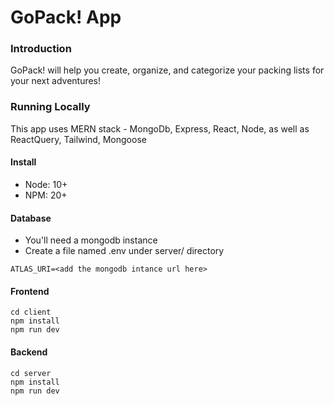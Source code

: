 # GoPack! App
### Introduction
GoPack! will help you create, organize, and categorize your packing lists for your next adventures!
### Running Locally
This app uses MERN stack - MongoDb, Express, React, Node, as well as ReactQuery, Tailwind, Mongoose
#### Install
- Node: 10+
- NPM: 20+
#### Database
- You'll need a mongodb instance
- Create a file named .env under server/  directory 
```
ATLAS_URI=<add the mongodb intance url here>
```
#### Frontend
```
cd client
npm install
npm run dev
```
#### Backend
```
cd server
npm install
npm run dev
```